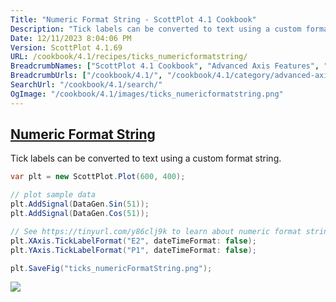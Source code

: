 ```yaml
---
Title: "Numeric Format String - ScottPlot 4.1 Cookbook"
Description: "Tick labels can be converted to text using a custom format string."
Date: 12/11/2023 8:04:06 PM
Version: ScottPlot 4.1.69
URL: /cookbook/4.1/recipes/ticks_numericformatstring/
BreadcrumbNames: ["ScottPlot 4.1 Cookbook", "Advanced Axis Features", "Numeric Format String"]
BreadcrumbUrls: ["/cookbook/4.1/", "/cookbook/4.1/category/advanced-axis-features", "/cookbook/4.1/recipes/ticks_numericformatstring/"]
SearchUrl: "/cookbook/4.1/search/"
OgImage: "/cookbook/4.1/images/ticks_numericformatstring.png"
---
```


<h2><a href='/cookbook/4.1/recipes/ticks_numericformatstring/'>Numeric Format String</a></h2>

Tick labels can be converted to text using a custom format string.

```cs
var plt = new ScottPlot.Plot(600, 400);

// plot sample data
plt.AddSignal(DataGen.Sin(51));
plt.AddSignal(DataGen.Cos(51));

// See https://tinyurl.com/y86clj9k to learn about numeric format strings
plt.XAxis.TickLabelFormat("E2", dateTimeFormat: false);
plt.YAxis.TickLabelFormat("P1", dateTimeFormat: false);

plt.SaveFig("ticks_numericFormatString.png");
```

<img src='../../images/ticks_numericformatstring.png' class='d-block mx-auto my-5' />


